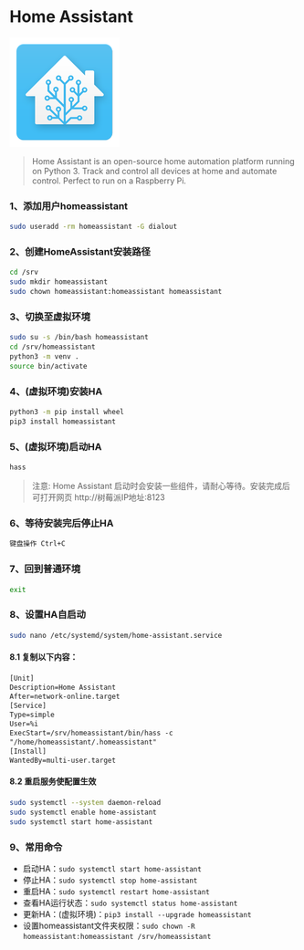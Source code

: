 # Home Assistant
![](https://github.com/huangqian8/homeassistant/blob/0.1/screenshots/homeassistant.png)
> Home Assistant is an open-source home automation platform running on Python 3. Track and control all devices at home and automate control. Perfect to run on a Raspberry Pi.
### 1、添加用户homeassistant
``` bash
sudo useradd -rm homeassistant -G dialout
```
### 2、创建HomeAssistant安装路径
``` bash
cd /srv
sudo mkdir homeassistant
sudo chown homeassistant:homeassistant homeassistant
```
### 3、切换至虚拟环境
``` bash
sudo su -s /bin/bash homeassistant
cd /srv/homeassistant
python3 -m venv .
source bin/activate
```
### 4、(虚拟环境)安装HA
``` bash
python3 -m pip install wheel
pip3 install homeassistant
```
### 5、(虚拟环境)启动HA
``` bash
hass
```
> 注意: Home Assistant 启动时会安装一些组件，请耐心等待。安装完成后可打开网页 http://树莓派IP地址:8123
### 6、等待安装完后停止HA
``` bash
键盘操作 Ctrl+C
```
### 7、回到普通环境
``` bash
exit
```
### 8、设置HA自启动
``` bash
sudo nano /etc/systemd/system/home-assistant.service
```
#### 8.1 复制以下内容：
```
[Unit]
Description=Home Assistant
After=network-online.target
[Service]
Type=simple
User=%i
ExecStart=/srv/homeassistant/bin/hass -c "/home/homeassistant/.homeassistant"
[Install]
WantedBy=multi-user.target
```
#### 8.2 重启服务使配置生效
``` bash
sudo systemctl --system daemon-reload
sudo systemctl enable home-assistant
sudo systemctl start home-assistant
```
### 9、常用命令
* 启动HA：`sudo systemctl start home-assistant`
* 停止HA：`sudo systemctl stop home-assistant`
* 重启HA：`sudo systemctl restart home-assistant`
* 查看HA运行状态：`sudo systemctl status home-assistant`
* 更新HA：(虚拟环境)：`pip3 install --upgrade homeassistant`
* 设置homeassistant文件夹权限：`sudo chown -R homeassistant:homeassistant /srv/homeassistant`
